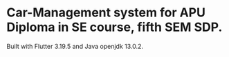 # Car-Management system for APU Diploma in SE course, fifth SEM SDP.
 Built with Flutter 3.19.5 and Java openjdk 13.0.2.
